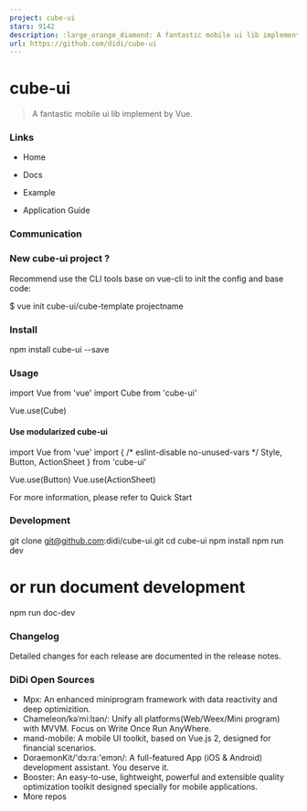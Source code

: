 ```yaml
---
project: cube-ui
stars: 9142
description: :large_orange_diamond: A fantastic mobile ui lib implement by Vue
url: https://github.com/didi/cube-ui
---
```


cube-ui
=======

> A fantastic mobile ui lib implement by Vue.

### Links

-   Home
    
-   Docs
    
-   Example
    
-   Application Guide
    

### Communication

### New cube-ui project ?

Recommend use the CLI tools base on vue-cli to init the config and base code:

$ vue init cube-ui/cube-template projectname

### Install

npm install cube-ui --save

### Usage

import Vue from 'vue'
import Cube from 'cube-ui'

Vue.use(Cube)

#### Use modularized cube-ui

import Vue from 'vue'
import {
  /\* eslint-disable no-unused-vars \*/
  Style,
  Button,
  ActionSheet
} from 'cube-ui'

Vue.use(Button)
Vue.use(ActionSheet)

For more information, please refer to Quick Start

### Development

git clone git@github.com:didi/cube-ui.git
cd cube-ui
npm install
npm run dev
# or run document development
npm run doc-dev

### Changelog

Detailed changes for each release are documented in the release notes.

### DiDi Open Sources

-   Mpx: An enhanced miniprogram framework with data reactivity and deep optimizition.
-   Chameleon/kəˈmiːlɪən/: Unify all platforms(Web/Weex/Mini program) with MVVM. Focus on Write Once Run AnyWhere.
-   mand-mobile: A mobile UI toolkit, based on Vue.js 2, designed for financial scenarios.
-   DoraemonKit/'dɔ:ra:'emɔn/: A full-featured App (iOS & Android) development assistant. You deserve it.
-   Booster: An easy-to-use, lightweight, powerful and extensible quality optimization toolkit designed specially for mobile applications.
-   More repos
